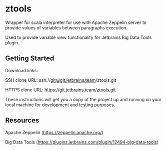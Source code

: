 # ztools

Wrapper for scala interpreter for use with Apache Zeppelin server to provide values of variables between paragraphs execution.

Used to provide variable view functionality for Jetbrains Big Data Tools plugin.  

## Getting Started

Download links:

SSH clone URL: ssh://git@git.jetbrains.team/ztools.git

HTTPS clone URL: https://git.jetbrains.team/ztools.git

These instructions will get you a copy of the project up and running on your local machine for development and testing purposes.

## Resources

Apache Zeppelin (https://zeppelin.apache.org/)

Big Data Tools (https://plugins.jetbrains.com/plugin/12494-big-data-tools)